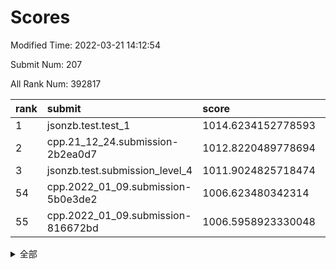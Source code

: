 # Scores

Modified Time: 2022-03-21 14:12:54

Submit Num: 207

All Rank Num: 392817

| rank |               submit               |       score        |       sigma        | pk_num |
| :--- | :--------------------------------- | :----------------- | :----------------- | :----- |
| 1    | jsonzb.test.test_1                 | 1014.6234152778593 | 0.8355826248179287 | 7590   |
| 2    | cpp.21_12_24.submission-2b2ea0d7   | 1012.8220489778694 | 0.798372577018199  | 7590   |
| 3    | jsonzb.test.submission_level_4     | 1011.9024825718474 | 0.7751402137591819 | 7587   |
| 54   | cpp.2022_01_09.submission-5b0e3de2 | 1006.623480342314  | 0.7326689778181142 | 7593   |
| 55   | cpp.2022_01_09.submission-816672bd | 1006.5958923330048 | 0.7275549438071517 | 7592   |


<details>
<summary>全部</summary>

| rank |                 submit                 |       score        |       sigma        | pk_num |
| :--- | :------------------------------------- | :----------------- | :----------------- | :----- |
| 1    | jsonzb.test.test_1                     | 1014.6234152778593 | 0.8355826248179287 | 7590   |
| 2    | cpp.21_12_24.submission-2b2ea0d7       | 1012.8220489778694 | 0.798372577018199  | 7590   |
| 3    | jsonzb.test.submission_level_4         | 1011.9024825718474 | 0.7751402137591819 | 7587   |
| 4    | gobigger.level_3.submission_level_3_15 | 1011.6911629968346 | 0.7533755980213068 | 7594   |
| 5    | gobigger.level_3.submission_level_3_3  | 1011.5330651942592 | 0.745421185901572  | 7587   |
| 6    | gobigger.level_3.submission_level_3_26 | 1011.36852903841   | 0.7596236401923465 | 7590   |
| 7    | gobigger.level_3.submission_level_3_22 | 1011.2895444072707 | 0.7532738143274506 | 7593   |
| 8    | gobigger.level_3.submission_level_3_6  | 1011.1438285592147 | 0.7943686863405075 | 7590   |
| 9    | gobigger.level_3.submission_level_3_24 | 1010.9460118074334 | 0.7773620839091633 | 7591   |
| 10   | gobigger.level_3.submission_level_3_16 | 1010.8229397576945 | 0.7863776406623932 | 7590   |
| 11   | gobigger.level_3.submission_level_3_40 | 1010.6656767330987 | 0.7592909572376612 | 7591   |
| 12   | gobigger.level_3.submission_level_3_2  | 1010.6510794578851 | 0.7459078311363246 | 7593   |
| 13   | gobigger.level_3.submission_level_3_46 | 1010.559969897575  | 0.7866887399327003 | 7592   |
| 14   | gobigger.level_3.submission_level_3_43 | 1010.5109682023201 | 0.7472534873504922 | 7585   |
| 15   | gobigger.level_3.submission_level_3_27 | 1010.4899336774916 | 0.7839673545620992 | 7592   |
| 16   | gobigger.level_3.submission_level_3_8  | 1010.4612419698544 | 0.7754182636775043 | 7591   |
| 17   | gobigger.level_3.submission_level_3_18 | 1010.4114723653915 | 0.7696057798843039 | 7591   |
| 18   | gobigger.level_3.submission_level_3_19 | 1010.3917378581818 | 0.751199933852863  | 7592   |
| 19   | gobigger.level_3.submission_level_3_35 | 1010.289188286007  | 0.7363504315637316 | 7586   |
| 20   | gobigger.level_3.submission_level_3_21 | 1010.2445528273836 | 0.7515316359185343 | 7598   |
| 21   | gobigger.level_3.submission_level_3_11 | 1010.2186722140636 | 0.7614587559684217 | 7592   |
| 22   | gobigger.level_3.submission_level_3_1  | 1010.1881688697549 | 0.7459824427942471 | 7589   |
| 23   | gobigger.level_3.submission_level_3_12 | 1010.1807069244632 | 0.7352867760340885 | 7591   |
| 24   | gobigger.level_3.submission_level_3_44 | 1010.1753008733214 | 0.7607425696064607 | 7590   |
| 25   | gobigger.level_3.submission_level_3_5  | 1010.1706683031634 | 0.7769540864210134 | 7594   |
| 26   | gobigger.level_3.submission_level_3_0  | 1010.1437514497088 | 0.735473907654236  | 7593   |
| 27   | gobigger.level_3.submission_level_3_14 | 1010.0506508117304 | 0.7455358662804402 | 7588   |
| 28   | gobigger.level_3.submission_level_3_20 | 1009.8850563020078 | 0.7329988539122271 | 7594   |
| 29   | gobigger.level_3.submission_level_3_4  | 1009.8008331643535 | 0.7721635180642776 | 7592   |
| 30   | gobigger.level_3.submission_level_3_45 | 1009.7934469808896 | 0.7452728646667609 | 7589   |
| 31   | gobigger.level_3.submission_level_3_10 | 1009.7585404545189 | 0.7449525559206102 | 7593   |
| 32   | gobigger.level_3.submission_level_3_33 | 1009.7395564366848 | 0.7594345020333856 | 7591   |
| 33   | gobigger.level_3.submission_level_3_34 | 1009.7237420848375 | 0.7636828147400153 | 7590   |
| 34   | gobigger.level_3.submission_level_3_31 | 1009.7007842067226 | 0.7346776664822932 | 7591   |
| 35   | gobigger.level_3.submission_level_3_37 | 1009.6657623083565 | 0.7460447485112536 | 7591   |
| 36   | gobigger.level_3.submission_level_3_32 | 1009.5962963446486 | 0.7612316603866123 | 7594   |
| 37   | gobigger.level_3.submission_level_3_47 | 1009.4863628663348 | 0.7488975139156313 | 7587   |
| 38   | gobigger.level_3.submission_level_3_7  | 1009.4746961910016 | 0.760949018644991  | 7587   |
| 39   | gobigger.level_3.submission_level_3_29 | 1009.4343351519148 | 0.7598264668615412 | 7593   |
| 40   | gobigger.level_3.submission_level_3_39 | 1009.4024325614205 | 0.7540385932776582 | 7590   |
| 41   | gobigger.level_3.submission_level_3_41 | 1009.3524089916548 | 0.7568607454982125 | 7588   |
| 42   | gobigger.level_3.submission_level_3_36 | 1009.3159210399657 | 0.7382039014713124 | 7590   |
| 43   | gobigger.level_3.submission_level_3_38 | 1009.2693366083249 | 0.7554477301748745 | 7593   |
| 44   | gobigger.level_3.submission_level_3_28 | 1009.2000142612873 | 0.75450287705345   | 7585   |
| 45   | gobigger.level_3.submission_level_3_42 | 1009.1870327448695 | 0.7548945756607569 | 7595   |
| 46   | gobigger.level_3.submission_level_3_49 | 1008.8630331365584 | 0.7451553073792466 | 7587   |
| 47   | gobigger.level_3.submission_level_3_17 | 1008.8158967724429 | 0.7556188400544    | 7593   |
| 48   | gobigger.level_3.submission_level_3_9  | 1008.7625242468058 | 0.757393185537672  | 7593   |
| 49   | gobigger.level_3.submission_level_3_48 | 1008.566448301713  | 0.7297946359094118 | 7592   |
| 50   | gobigger.level_3.submission_level_3_13 | 1008.5129274311937 | 0.7387712649819954 | 7592   |
| 51   | gobigger.level_3.submission_level_3_23 | 1008.4201552666162 | 0.7536759693009313 | 7592   |
| 52   | gobigger.level_3.submission_level_3_30 | 1008.1681804539118 | 0.7430448465710661 | 7595   |
| 53   | gobigger.level_3.submission_level_3_25 | 1007.0891796480759 | 0.7254111607919    | 7594   |
| 54   | cpp.2022_01_09.submission-5b0e3de2     | 1006.623480342314  | 0.7326689778181142 | 7593   |
| 55   | cpp.2022_01_09.submission-816672bd     | 1006.5958923330048 | 0.7275549438071517 | 7592   |
| 56   | gobigger.level_1.submission_level_1_17 | 1005.1215560159887 | 0.7273927927315414 | 7593   |
| 57   | gobigger.level_1.submission_level_1_49 | 1005.0617607144623 | 0.7172430268145639 | 7592   |
| 58   | gobigger.level_1.submission_level_1_26 | 1004.7950464599387 | 0.7210562463675028 | 7595   |
| 59   | gobigger.level_1.submission_level_1_3  | 1004.7460621389085 | 0.7161008086501206 | 7589   |
| 60   | gobigger.level_1.submission_level_1_27 | 1004.740776837627  | 0.7156929731388894 | 7587   |
| 61   | gobigger.level_1.submission_level_1_2  | 1004.7280056179902 | 0.7133718686600811 | 7588   |
| 62   | gobigger.level_1.submission_level_1_15 | 1004.3764654548921 | 0.7189725042632011 | 7592   |
| 63   | gobigger.level_1.submission_level_1_19 | 1004.300392058921  | 0.7109134262661844 | 7591   |
| 64   | gobigger.level_1.submission_level_1_45 | 1004.2818917011143 | 0.7246504133985852 | 7594   |
| 65   | gobigger.level_1.submission_level_1_5  | 1004.24276968749   | 0.7063790864408478 | 7590   |
| 66   | gobigger.level_1.submission_level_1_21 | 1004.2356632092597 | 0.729495418574736  | 7591   |
| 67   | gobigger.level_1.submission_level_1_24 | 1004.2210944215547 | 0.7136424164529948 | 7586   |
| 68   | gobigger.level_1.submission_level_1_28 | 1004.208975613392  | 0.7200243081067089 | 7594   |
| 69   | gobigger.level_1.submission_level_1_18 | 1004.1227461265872 | 0.7222948500087821 | 7591   |
| 70   | gobigger.level_1.submission_level_1_37 | 1004.0403453266526 | 0.7390415646290404 | 7595   |
| 71   | gobigger.level_1.submission_level_1_9  | 1003.9680358706966 | 0.7397902298329992 | 7591   |
| 72   | gobigger.level_1.submission_level_1_25 | 1003.9573867525164 | 0.728195886444559  | 7588   |
| 73   | gobigger.level_1.submission_level_1_8  | 1003.9475449869171 | 0.7196861523577757 | 7586   |
| 74   | gobigger.level_1.submission_level_1_38 | 1003.924918746242  | 0.7286039867575973 | 7593   |
| 75   | gobigger.level_1.submission_level_1_1  | 1003.8919318315885 | 0.7081455561108684 | 7594   |
| 76   | gobigger.level_1.submission_level_1_35 | 1003.8640329026288 | 0.718178315141246  | 7588   |
| 77   | gobigger.level_1.submission_level_1_14 | 1003.7478495876111 | 0.7098399238793531 | 7593   |
| 78   | gobigger.level_1.submission_level_1_42 | 1003.7287186312358 | 0.7186842357486131 | 7587   |
| 79   | gobigger.level_1.submission_level_1_43 | 1003.6755725607683 | 0.7156836732621314 | 7594   |
| 80   | gobigger.level_1.submission_level_1_39 | 1003.6546577233321 | 0.726788912314804  | 7593   |
| 81   | gobigger.level_1.submission_level_1_11 | 1003.5280788646787 | 0.7242383925257428 | 7589   |
| 82   | gobigger.level_1.submission_level_1_20 | 1003.4150711879311 | 0.7236295370253234 | 7590   |
| 83   | gobigger.level_1.submission_level_1_32 | 1003.4074645027891 | 0.7193157267524939 | 7586   |
| 84   | gobigger.level_1.submission_level_1_4  | 1003.1738947649147 | 0.7153342946092617 | 7592   |
| 85   | gobigger.level_1.submission_level_1_22 | 1003.1626891996646 | 0.7176410500043418 | 7590   |
| 86   | gobigger.level_1.submission_level_1_33 | 1003.1181488753576 | 0.7156579877203801 | 7595   |
| 87   | gobigger.level_1.submission_level_1_36 | 1003.0874099989724 | 0.7126613467968114 | 7591   |
| 88   | gobigger.level_1.submission_level_1_41 | 1003.0741395281539 | 0.7210937633561101 | 7595   |
| 89   | gobigger.level_1.submission_level_1_40 | 1003.0318449771901 | 0.7260921382169652 | 7591   |
| 90   | gobigger.level_1.submission_level_1_29 | 1003.0052336402691 | 0.7230518204880392 | 7591   |
| 91   | gobigger.level_1.submission_level_1_16 | 1002.9639137669285 | 0.7232609827636693 | 7589   |
| 92   | gobigger.level_1.submission_level_1_10 | 1002.9119361282922 | 0.7179826734368033 | 7590   |
| 93   | gobigger.level_1.submission_level_1_48 | 1002.9078956337246 | 0.7189844455461649 | 7589   |
| 94   | gobigger.level_1.submission_level_1_30 | 1002.8055889656939 | 0.7089575429038072 | 7590   |
| 95   | gobigger.level_1.submission_level_1_46 | 1002.7151734057401 | 0.7184491981690277 | 7587   |
| 96   | gobigger.level_1.submission_level_1_34 | 1002.7146902165686 | 0.7098325885524217 | 7593   |
| 97   | gobigger.level_1.submission_level_1_6  | 1002.6725858384543 | 0.7129581172195744 | 7589   |
| 98   | gobigger.level_1.submission_level_1_7  | 1002.661914171671  | 0.7088337974205308 | 7590   |
| 99   | gobigger.level_1.submission_level_1_31 | 1002.6347435050747 | 0.7233361819469023 | 7590   |
| 100  | gobigger.level_1.submission_level_1_47 | 1002.5854401555721 | 0.7106213158213224 | 7594   |
| 101  | gobigger.level_1.submission_level_1_23 | 1002.373067627077  | 0.7232388047618616 | 7590   |
| 102  | gobigger.level_1.submission_level_1_13 | 1002.2886316973962 | 0.7045693541855735 | 7590   |
| 103  | gobigger.level_1.submission_level_1_0  | 1002.1073812400797 | 0.7169718845132665 | 7585   |
| 104  | gobigger.level_1.submission_level_1_44 | 1001.9341587804528 | 0.7146690193365982 | 7591   |
| 105  | gobigger.level_1.submission_level_1_12 | 1001.9103881338601 | 0.7061476779665609 | 7589   |
| 106  | gobigger.random.submission_random_41   | 997.2293401593541  | 0.70677632922009   | 7591   |
| 107  | gobigger.random.submission_random_30   | 997.1508112483829  | 0.7267262898768868 | 7590   |
| 108  | gobigger.random.submission_random_8    | 997.0578227038822  | 0.714073694801327  | 7591   |
| 109  | gobigger.random.submission_random_28   | 996.8466744718555  | 0.7099477352927879 | 7591   |
| 110  | gobigger.random.submission_random_17   | 996.7655832579694  | 0.7227247433998057 | 7592   |
| 111  | gobigger.random.submission_random_24   | 996.7276721338739  | 0.7213649375730953 | 7591   |
| 112  | gobigger.random.submission_random_48   | 996.7203861649344  | 0.7130082954835514 | 7594   |
| 113  | gobigger.random.submission_random_23   | 996.5122707822253  | 0.7197602446455207 | 7589   |
| 114  | gobigger.random.submission_random_7    | 996.5080608419834  | 0.7048191253102075 | 7586   |
| 115  | gobigger.random.submission_random_38   | 996.4823431717009  | 0.6969680514157001 | 7594   |
| 116  | gobigger.random.submission_random_20   | 996.4428058825431  | 0.7045991720505924 | 7585   |
| 117  | gobigger.random.submission_random_43   | 996.4374423744397  | 0.7087358873493632 | 7588   |
| 118  | gobigger.random.submission_random_39   | 996.4350144705713  | 0.7307258762948389 | 7587   |
| 119  | gobigger.random.submission_random_31   | 996.4322268712235  | 0.7110104064729814 | 7594   |
| 120  | gobigger.random.submission_random_49   | 996.3408155506254  | 0.713566574063332  | 7595   |
| 121  | gobigger.random.submission_random_3    | 996.2897959641668  | 0.7179233890349233 | 7585   |
| 122  | gobigger.random.submission_random_42   | 996.205841243405   | 0.7172420382899141 | 7590   |
| 123  | gobigger.random.submission_random_11   | 996.19421034505    | 0.707548719555174  | 7593   |
| 124  | gobigger.random.submission_random_26   | 996.1184976213609  | 0.7058766654289651 | 7584   |
| 125  | gobigger.random.submission_random_45   | 996.0617905366303  | 0.7166776724169147 | 7592   |
| 126  | gobigger.random.submission_random_0    | 995.9008660316081  | 0.7173788002756984 | 7586   |
| 127  | gobigger.random.submission_random_5    | 995.8242529712508  | 0.7086336805318841 | 7591   |
| 128  | gobigger.random.submission_random_1    | 995.8101332758854  | 0.7010161054380984 | 7591   |
| 129  | gobigger.random.submission_random_19   | 995.7991984531443  | 0.7189125174173139 | 7588   |
| 130  | gobigger.random.submission_random_33   | 995.7849892422244  | 0.7015707099113752 | 7593   |
| 131  | gobigger.random.submission_random_22   | 995.7129659265064  | 0.7029560647612004 | 7585   |
| 132  | gobigger.random.submission_random_35   | 995.7100087602171  | 0.703759711539855  | 7590   |
| 133  | gobigger.random.submission_random_4    | 995.7065221254709  | 0.7100839272684849 | 7589   |
| 134  | gobigger.random.submission_random_13   | 995.7046740983258  | 0.7148431486203654 | 7585   |
| 135  | gobigger.random.submission_random_32   | 995.6827845382278  | 0.7128349945828099 | 7584   |
| 136  | gobigger.random.submission_random_16   | 995.6708466720941  | 0.70558748777      | 7592   |
| 137  | gobigger.random.submission_random_18   | 995.6508400932203  | 0.6946310815103524 | 7595   |
| 138  | gobigger.random.submission_random_37   | 995.6502469574694  | 0.7088456183537031 | 7591   |
| 139  | gobigger.random.submission_random_2    | 995.6410452740352  | 0.7129649397763295 | 7588   |
| 140  | gobigger.random.submission_random_47   | 995.6134900963164  | 0.7219234037602408 | 7592   |
| 141  | gobigger.random.submission_random_34   | 995.554212452085   | 0.7185763197645739 | 7591   |
| 142  | gobigger.random.submission_random_46   | 995.5054594205434  | 0.7054015797824575 | 7598   |
| 143  | gobigger.random.submission_random_44   | 995.4638057773611  | 0.7054769069467917 | 7585   |
| 144  | gobigger.random.submission_random_9    | 995.4565999809671  | 0.7104223545367425 | 7592   |
| 145  | gobigger.random.submission_random_12   | 995.4397215993498  | 0.7120314538381545 | 7588   |
| 146  | gobigger.random.submission_random_6    | 995.3988747011181  | 0.7055002680292519 | 7589   |
| 147  | gobigger.random.submission_random_27   | 995.2857578774818  | 0.7022299454430925 | 7590   |
| 148  | gobigger.random.submission_random_15   | 995.1686068588077  | 0.7118713667661992 | 7590   |
| 149  | gobigger.random.submission_random_25   | 994.9210865067134  | 0.7304766873071427 | 7586   |
| 150  | gobigger.random.submission_random_40   | 994.8521982402274  | 0.714946037836196  | 7585   |
| 151  | gobigger.random.submission_random_10   | 994.7319806339539  | 0.7124949309318106 | 7593   |
| 152  | gobigger.random.submission_random_21   | 994.7245961478009  | 0.7147017509743276 | 7586   |
| 153  | gobigger.random.submission_random_14   | 994.5241436088209  | 0.7068579582523452 | 7590   |
| 154  | gobigger.random.submission_random_36   | 994.1829352045603  | 0.7115785263798472 | 7590   |
| 155  | gobigger.random.submission_random_29   | 993.8563189076209  | 0.7338191095748011 | 7594   |
| 156  | gobigger.level_2.submission_level_2_18 | 993.8180837813313  | 0.7180160961980583 | 7592   |
| 157  | gobigger.level_2.submission_level_2_44 | 993.37304375079    | 0.7270878917658097 | 7596   |
| 158  | gobigger.level_2.submission_level_2_42 | 993.3579341024549  | 0.733150441812205  | 7592   |
| 159  | gobigger.level_2.submission_level_2_23 | 993.2997268461148  | 0.7415369977251897 | 7583   |
| 160  | gobigger.level_2.submission_level_2_37 | 993.1224659923901  | 0.7392654641878832 | 7592   |
| 161  | gobigger.level_2.submission_level_2_11 | 993.1007573793443  | 0.7505597806967826 | 7593   |
| 162  | gobigger.level_2.submission_level_2_3  | 993.047633703964   | 0.7442148942105608 | 7590   |
| 163  | gobigger.level_2.submission_level_2_30 | 992.9455612632237  | 0.7351274455258976 | 7592   |
| 164  | gobigger.level_2.submission_level_2_32 | 992.7666720742653  | 0.7241370538270075 | 7591   |
| 165  | gobigger.level_2.submission_level_2_45 | 992.6977604433176  | 0.7347109941695171 | 7593   |
| 166  | gobigger.level_2.submission_level_2_21 | 992.6480344019209  | 0.7389534085704347 | 7590   |
| 167  | gobigger.level_2.submission_level_2_16 | 992.636418316309   | 0.7257330963159749 | 7592   |
| 168  | gobigger.level_2.submission_level_2_8  | 992.6312551950261  | 0.7319438956154949 | 7593   |
| 169  | gobigger.level_2.submission_level_2_20 | 992.6117798064878  | 0.7441019855651021 | 7589   |
| 170  | gobigger.level_2.submission_level_2_35 | 992.5117191750742  | 0.7422258687020016 | 7590   |
| 171  | gobigger.level_2.submission_level_2_5  | 992.4811100775969  | 0.7396001794687455 | 7596   |
| 172  | gobigger.level_2.submission_level_2_12 | 992.4702098879884  | 0.758075309933196  | 7590   |
| 173  | gobigger.level_2.submission_level_2_36 | 992.4514121444363  | 0.7359592238511181 | 7592   |
| 174  | gobigger.level_2.submission_level_2_19 | 992.3416649565311  | 0.746246718665597  | 7592   |
| 175  | gobigger.level_2.submission_level_2_39 | 992.2479059554234  | 0.7579617414529211 | 7597   |
| 176  | gobigger.level_2.submission_level_2_38 | 992.2404775681395  | 0.7415052338246333 | 7588   |
| 177  | gobigger.level_2.submission_level_2_28 | 992.2373914538584  | 0.7573641694190391 | 7598   |
| 178  | gobigger.level_2.submission_level_2_34 | 992.1827396767751  | 0.7345382541491805 | 7589   |
| 179  | gobigger.level_2.submission_level_2_22 | 992.1654880976566  | 0.7400769292116347 | 7595   |
| 180  | gobigger.level_2.submission_level_2_33 | 991.9796900259911  | 0.7408989719967649 | 7593   |
| 181  | gobigger.level_2.submission_level_2_1  | 991.9792219913165  | 0.7344791552375057 | 7596   |
| 182  | gobigger.level_2.submission_level_2_24 | 991.857856854383   | 0.7683239878359825 | 7595   |
| 183  | gobigger.level_2.submission_level_2_43 | 991.8188826677699  | 0.7702766750144384 | 7591   |
| 184  | gobigger.level_2.submission_level_2_10 | 991.8097222769559  | 0.7557977614115716 | 7590   |
| 185  | gobigger.level_2.submission_level_2_13 | 991.8058510300981  | 0.7608305527820396 | 7591   |
| 186  | gobigger.level_2.submission_level_2_29 | 991.7907357925981  | 0.7437581808590402 | 7590   |
| 187  | gobigger.level_2.submission_level_2_7  | 991.6690428491457  | 0.7413794015800574 | 7591   |
| 188  | gobigger.level_2.submission_level_2_6  | 991.588555577764   | 0.7451362291224919 | 7585   |
| 189  | gobigger.level_2.submission_level_2_4  | 991.5779011315644  | 0.7371833799316543 | 7594   |
| 190  | gobigger.level_2.submission_level_2_26 | 991.5650326190796  | 0.7421856774191782 | 7591   |
| 191  | gobigger.level_2.submission_level_2_0  | 991.526542452133   | 0.7421296396519196 | 7588   |
| 192  | gobigger.level_2.submission_level_2_25 | 991.5132928811856  | 0.772213649413663  | 7588   |
| 193  | gobigger.level_2.submission_level_2_41 | 991.5059351957893  | 0.7616434810095845 | 7593   |
| 194  | gobigger.level_2.submission_level_2_27 | 991.4991736720456  | 0.7402613610836536 | 7588   |
| 195  | gobigger.level_2.submission_level_2_17 | 991.4201297962558  | 0.7614552247259007 | 7593   |
| 196  | gobigger.level_2.submission_level_2_49 | 991.4122629561083  | 0.7733011986821283 | 7593   |
| 197  | gobigger.level_2.submission_level_2_15 | 991.3917577692172  | 0.741346491701152  | 7588   |
| 198  | gobigger.level_2.submission_level_2_47 | 991.3775601373526  | 0.771225855703086  | 7587   |
| 199  | gobigger.level_2.submission_level_2_31 | 991.3317003257292  | 0.7562741072006247 | 7585   |
| 200  | gobigger.level_2.submission_level_2_14 | 991.3164258159968  | 0.7426507542604065 | 7594   |
| 201  | gobigger.level_2.submission_level_2_40 | 991.3143865083537  | 0.7424094224770289 | 7591   |
| 202  | gobigger.level_2.submission_level_2_9  | 991.1669106861607  | 0.7563895420825586 | 7591   |
| 203  | gobigger.level_2.submission_level_2_2  | 990.8315547631374  | 0.7677602659243998 | 7590   |
| 204  | gobigger.level_2.submission_level_2_46 | 990.7451059187263  | 0.7685210290580338 | 7588   |
| 205  | gobigger.level_2.submission_level_2_48 | 990.6971028349426  | 0.7505801789748116 | 7593   |
| 206  | gobigger.none.submission_none_0        | 975.0574316849505  | 1.5175886359476785 | 7589   |
| 207  | gobigger.none.submission_none_1        | 973.7716720539736  | 1.669104248351534  | 7594   |

</details>